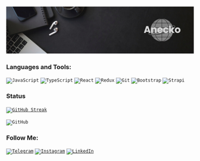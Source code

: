 [![Header](https://github.com/Aneckon/Aneckon/blob/main/assets/header.png)]()

### Languages and Tools:

<code>![JavaScript](https://img.shields.io/badge/-JavaScript-090909?style=for-the-badge&logo=JavaScript&logoColor=595959)</code>
<code>![TypeScript](https://img.shields.io/badge/-TypeScript-090909?style=for-the-badge&logo=TypeScript&logoColor=595959)</code>
<code>![React](https://img.shields.io/badge/-REACT-090909?style=for-the-badge&logo=React&logoColor=595959)</code>
<code>![Redux](https://img.shields.io/badge/-Redux-090909?style=for-the-badge&logo=Redux&logoColor=595959)</code>
<code>![Git](https://img.shields.io/badge/-Git-090909?style=for-the-badge&logo=Git&logoColor=595959)</code>
<code>![Bootstrap](https://img.shields.io/badge/-Bootstrap-090909?style=for-the-badge&logo=Bootstrap&logoColor=595959)</code>
<code>![Strapi](https://img.shields.io/badge/-Strapi-090909?style=for-the-badge&logo=Strapi&logoColor=595959)</code>

### Status

<code>[![GitHub Streak](https://github-readme-streak-stats.herokuapp.com?user=Aneckon&theme=dark&hide_border=true&background=45%2C00000000%2C00000000&ring=595959&fire=fff)](https://git.io/streak-stats)</code>

<code>![GitHub](https://github-readme-stats.vercel.app/api?username=Aneckon&show_icons=true&bg_color=00000000&title_color=fff&hide_border=true&icon_color=fff&text_color=595959)</code>

### Follow Me:

<code>[![Telegram](https://img.shields.io/badge/-Telegram-090909?style=for-the-badge&logo=telegram&logoColor=595959)](https://t.me/Bonetik)</code>
<code>[![Instagram](https://img.shields.io/badge/-Instagram-090909?style=for-the-badge&logo=instagram&logoColor=595959)](https://www.instagram.com/anecko.frontend)</code>
<code>[![LinkedIn](https://img.shields.io/badge/-LinkedIn-090909?style=for-the-badge&logo=linkedin&logoColor=595959)](https://www.linkedin.com/in/%D0%B0%D0%BD%D0%B4%D1%80%D1%96%D0%B9-%D0%BA%D0%BE%D0%B2%D0%B0%D0%BB%D1%8C%D1%87%D1%83%D0%BA-28615a214)</code>
